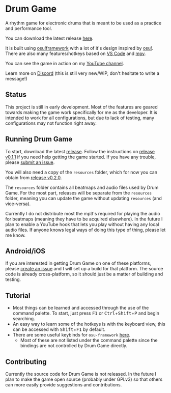 # Drum Game
A rhythm game for electronic drums that is meant to be used as a practice and performance tool.

You can download the latest release [here](https://github.com/Jumprocks1/drum-game/releases).

It is built using [osu!framework](https://github.com/ppy/osu-framework) with a lot of it's design inspired by [osu!](https://github.com/ppy/osu). There are also many features/hotkeys based on [VS Code](https://github.com/microsoft/vscode) and [mpv](https://github.com/mpv-player/mpv).

You can see the game in action on my [YouTube channel](https://www.youtube.com/playlist?list=PLBsK4hG6ZcIgSahbTFiFBoQb39ITodnFM).

Learn more on [Discord](https://discord.gg/RTc3xDKabU) (this is still very new/WIP, don't hesitate to write a message!)

## Status
This project is still in early development. Most of the features are geared towards making the game work specifically for me as the developer. It is intended to work for all configurations, but due to lack of testing, many configurations may not function right away.

## Running Drum Game
To start, download the latest [release](https://github.com/Jumprocks1/drum-game/releases). Follow the instructions on [release v0.1.1](https://github.com/Jumprocks1/drum-game/releases/tag/v0.1.1) if you need help getting the game started. If you have any trouble, please [submit an issue](https://github.com/Jumprocks1/drum-game/issues/new).

You will also need a copy of the `resources` folder, which for now you can obtain from [release v0.2.0](https://github.com/Jumprocks1/drum-game/releases/tag/v0.2.0).

The `resources` folder contains all beatmaps and audio files used by Drum Game. For the most part, releases will be separate from the `resources` folder, meaning you can update the game without updating `resources` (and vice-versa).

Currently I do not distribute most the mp3's required for playing the audio for beatmaps (meaning they have to be acquired elsewhere).  In the future I plan to enable a YouTube hook that lets you play without having any local audio files. If anyone knows legal ways of doing this type of thing, please let me know.

## Android/iOS
If you are interested in getting Drum Game on one of these platforms, please [create an issue](https://github.com/Jumprocks1/drum-game/issues/new) and I will set up a build for that platform. The source code is already cross-platform, so it should just be a matter of building and testing.

## Tutorial
- Most things can be learned and accessed through the use of the command palette. To start, just press <kbd>F1</kbd> or <kbd>Ctrl</kbd>+<kbd>Shift</kbd>+<kbd>P</kbd> and begin searching.
- An easy way to learn some of the hotkeys is with the keyboard view, this can be accessed with <kbd>Shift</kbd>+<kbd>F1</kbd> by default.
- There are some useful keybinds for `osu-framework` [here](https://github.com/ppy/osu-framework/wiki/Framework-Key-Bindings).
    - Most of these are not listed under the command palette since the bindings are not controlled by Drum Game directly.

## Contributing
Currently the source code for Drum Game is not released. In the future I plan to make the game open source (probably under GPLv3) so that others can more easily provide suggestions and contributions.